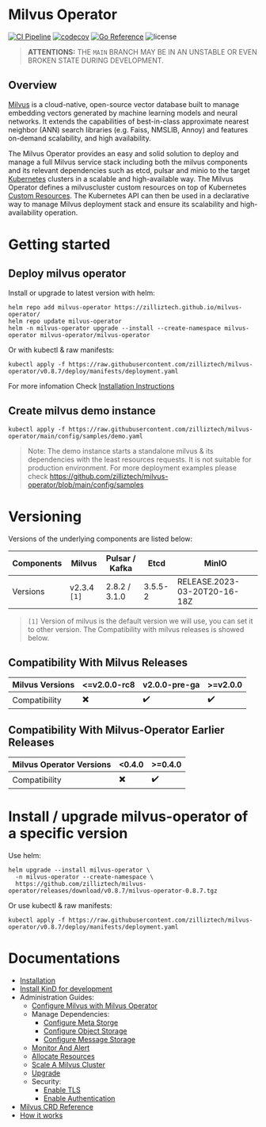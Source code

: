 # Milvus Operator

[![CI Pipeline](https://github.com/zilliztech/milvus-operator/actions/workflows/ci.yml/badge.svg)](https://github.com/zilliztech/milvus-operator/actions/workflows/ci.yml/badge.svg)
[![codecov](https://codecov.io/gh/zilliztech/milvus-operator/branch/main/graph/badge.svg?token=DAXmgusBQq)](https://codecov.io/gh/zilliztech/milvus-operator)
[![Go Reference](https://pkg.go.dev/badge/github.com/zilliztech/milvus-operator.svg)](https://pkg.go.dev/github.com/zilliztech/milvus-operator)
<img src="https://img.shields.io/github/license/milvus-io/milvus" alt="license">


> **ATTENTIONS:** THE `MAIN` BRANCH MAY BE IN AN UNSTABLE OR EVEN BROKEN STATE DURING DEVELOPMENT.

## Overview
[Milvus](https://milvus.io) is a cloud-native, open-source vector database built to manage embedding vectors generated by machine learning models and neural networks. It extends the capabilities of best-in-class approximate nearest neighbor (ANN) search libraries (e.g. Faiss, NMSLIB, Annoy) and features on-demand scalability, and high availability.

The Milvus Operator provides an easy and solid solution to deploy and manage a full Milvus service stack including both the milvus components and its relevant dependencies such as etcd, pulsar and minio to the target [Kubernetes](https://kubernetes.io/) clusters in a scalable and high-available way. The Milvus Operator defines a milvuscluster custom resources on top of Kubernetes [Custom Resources](https://kubernetes.io/docs/concepts/extend-kubernetes/api-extension/custom-resources/). The Kubernetes API can then be used in a declarative way to manage Milvus deployment stack and ensure its scalability and high-availability operation.

# Getting started
## Deploy milvus operator

Install or upgrade to latest version with helm:

```shell
helm repo add milvus-operator https://zilliztech.github.io/milvus-operator/
helm repo update milvus-operator
helm -n milvus-operator upgrade --install --create-namespace milvus-operator milvus-operator/milvus-operator
```

Or with kubectl & raw manifests:

```shell
kubectl apply -f https://raw.githubusercontent.com/zilliztech/milvus-operator/v0.8.7/deploy/manifests/deployment.yaml
```

For more infomation Check [Installation Instructions](docs/installation/installation.md)

## Create milvus demo instance
```shell
kubectl apply -f https://raw.githubusercontent.com/zilliztech/milvus-operator/main/config/samples/demo.yaml
```

> Note: The demo instance starts a standalone milvus & its dependencies with the least resources requests. It is not suitable for production environment. For more deployment examples please check https://github.com/zilliztech/milvus-operator/blob/main/config/samples

# Versioning

Versions of the underlying components are listed below:

<!-- source csv for table
Components, Milvus, Pulsar / Kafka, Etcd, MinIO
Versions, v2.3.4 `[1]`, 2.8.2 / 3.1.0, 3.5.5-2, RELEASE.2023-03-20T20-16-18Z -->

|Components| Milvus| Pulsar / Kafka| Etcd| MinIO|
|---|---|---|---|---|
|Versions| v2.3.4 `[1]`| 2.8.2 / 3.1.0 | 3.5.5-2 |RELEASE.2023-03-20T20-16-18Z|


> `[1]` Version of milvus is the default version we will use, you can set it to other version. The Compatibility with milvus releases is showed below.

## Compatibility With Milvus Releases

<!-- source csv for table
Milvus Versions, <=v2.0.0-rc8, v2.0.0-pre-ga, >=v2.0.0
Compatibility, ✖️, ✔️, ✔️  -->

|Milvus Versions| <=v2.0.0-rc8| v2.0.0-pre-ga| >=v2.0.0|
|---|---|---|---|
|Compatibility| ✖️| ✔️| ✔️|

## Compatibility With Milvus-Operator Earlier Releases

<!-- source csv for table
Milvus Operator Versions, <0.4.0, >=0.4.0
Compatibility, ✖️, ✔️  -->

|Milvus Operator Versions| <0.4.0| >=0.4.0|
|---|---|---|
|Compatibility| ✖️| ✔️|


# Install / upgrade milvus-operator of a specific version

Use helm:

```shell
helm upgrade --install milvus-operator \
  -n milvus-operator --create-namespace \
  https://github.com/zilliztech/milvus-operator/releases/download/v0.8.7/milvus-operator-0.8.7.tgz
```

Or use kubectl & raw manifests:

```shell
kubectl apply -f https://raw.githubusercontent.com/zilliztech/milvus-operator/v0.8.7/deploy/manifests/deployment.yaml
```


# Documentations
- [Installation](docs/installation/installation.md)
- [Install KinD for development](docs/installation/kind-installation.md)
- Administration Guides:
  - [Configure Milvus with Milvus Operator](docs/administration/configure-milvus.md)
  - Manage Dependencies:
    - [Configure Meta Storge](docs/administration/manage-dependencies/meta-storage.md)
    - [Configure Object Storage](docs/administration/manage-dependencies/object-storage.md)
    - [Configure Message Storage](docs/administration/manage-dependencies/message-storage.md)
  - [Monitor And Alert](docs/administration/monitor-and-alert.md)
  - [Allocate Resources](docs/administration/allocate-resources.md)
  - [Scale A Milvus Cluster](docs/administration/scale-a-milvus-cluster.md)
  - [Upgrade](docs/administration/upgrade.md)
  - Security:
    - [Enable TLS](docs/administration/security/encryption-in-transit.md)
    - [Enable Authentication](docs/administration/security/enable-authentication.md)
- [Milvus CRD Reference](docs/CRD/milvus.md)
- [How it works](docs/arch/arch.md)

